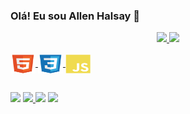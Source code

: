 ### Olá! Eu sou Allen Halsay 👋

<div align="center">
  <a href="https://github.com/allenhalsay">
  <img height="150em" src="https://github-readme-stats.vercel.app/api?username=allenhalsay&show_icons=true&theme=dark&include_all_commits=true&count_private=true"/>
  <img height="150em" src="https://github-readme-stats.vercel.app/api/top-langs/?username=allenhalsay&layout=compact&langs_count=7&theme=dark"/>
</div>
  
<div style="display: inline_block"><br>
  <img align="center" alt="Allen-HTML" height="30" width="40" src="https://raw.githubusercontent.com/devicons/devicon/master/icons/html5/html5-original.svg">
  <img align="center" alt="Allen-CSS" height="30" width="40" src="https://raw.githubusercontent.com/devicons/devicon/master/icons/css3/css3-original.svg">
  <img align="center" alt="Allen-Js" height="30" width="40" src="https://raw.githubusercontent.com/devicons/devicon/master/icons/javascript/javascript-plain.svg">
  
</div>
  
  ##
 
<div> 
  <a href="https://www.youtube.com/channel/jornadadevcomallenhalsay" target="_blank"><img src="https://img.shields.io/badge/YouTube-FF0000?style=for-the-badge&logo=youtube&logoColor=white" target="_blank"></a>
  <a href="https://instagram.com/allenhalsayweb" target="_blank"><img src="https://img.shields.io/badge/-Instagram-blueviolet?style=for-the-badge&logo=instagram&logoColor=white" target="_blank"</a>
  <a href = "mailto:allenhalsay@gmail.com"><img src="https://img.shields.io/badge/-Gmail-%23333?style=for-the-badge&logo=gmail&logoColor=white" target="_blank"></a>
  <a href="https://www.linkedin.com/in/allenhalsay" target="_blank"><img src="https://img.shields.io/badge/-LinkedIn-%230077B5?style=for-the-badge&logo=linkedin&logoColor=white" target="_blank"></a> 
  
 
 <!-- ![Snake animation](https://github.com/rafaballerini/rafaballerini/blob/output/github-contribution-grid-snake.svg)-->
 


